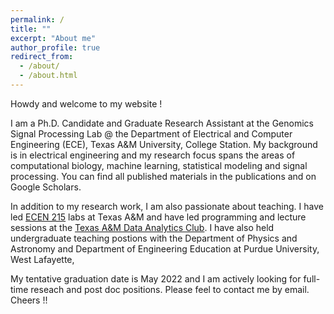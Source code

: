 ```yaml
---
permalink: /
title: ""
excerpt: "About me"
author_profile: true
redirect_from: 
  - /about/
  - /about.html
---
```


Howdy and welcome to my website !

I am a Ph.D. Candidate and Graduate Research Assistant at the Genomics Signal Processing Lab @ the Department of Electrical and Computer Engineering (ECE), Texas A&M University, College Station. My background is in electrical engineering and my research focus spans the areas of computational biology, machine learning, statistical modeling and signal processing. You can find all published materials in the publications and on Google Scholars.  

In addition to my research work, I am also passionate about teaching. I have led [ECEN 215](https://catalog.tamu.edu/undergraduate/course-descriptions/ecen/) labs at Texas A&M and have led programming and lecture sessions at the [Texas A&M Data Analytics Club](https://tamuanalytics.com/). I have also held undergraduate teaching postions with the Department of Physics and Astronomy and Department of Engineering Education at Purdue University, West Lafayette,

My tentative graduation date is May 2022 and I am actively looking for full-time reseach and post doc positions. Please feel to contact me by email. Cheers !!
